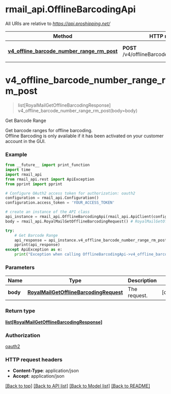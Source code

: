 # rmail_api.OfflineBarcodingApi

All URIs are relative to *https://api.proshipping.net/*

Method | HTTP request | Description
------------- | ------------- | -------------
[**v4_offline_barcode_number_range_rm_post**](OfflineBarcodingApi.md#v4_offline_barcode_number_range_rm_post) | **POST** /v4/offlineBarcodeNumberRange/rm | Get Barcode Range

# **v4_offline_barcode_number_range_rm_post**
> list[RoyalMailGetOfflineBarcodingResponse] v4_offline_barcode_number_range_rm_post(body=body)

Get Barcode Range

Get barcode ranges for offline barcoding. <br />Offline Barcoding is only available if it has been activated on your customer account in the GUI.

### Example
```python
from __future__ import print_function
import time
import rmail_api
from rmail_api.rest import ApiException
from pprint import pprint

# Configure OAuth2 access token for authorization: oauth2
configuration = rmail_api.Configuration()
configuration.access_token = 'YOUR_ACCESS_TOKEN'

# create an instance of the API class
api_instance = rmail_api.OfflineBarcodingApi(rmail_api.ApiClient(configuration))
body = rmail_api.RoyalMailGetOfflineBarcodingRequest() # RoyalMailGetOfflineBarcodingRequest | The request. (optional)

try:
    # Get Barcode Range
    api_response = api_instance.v4_offline_barcode_number_range_rm_post(body=body)
    pprint(api_response)
except ApiException as e:
    print("Exception when calling OfflineBarcodingApi->v4_offline_barcode_number_range_rm_post: %s\n" % e)
```

### Parameters

Name | Type | Description  | Notes
------------- | ------------- | ------------- | -------------
 **body** | [**RoyalMailGetOfflineBarcodingRequest**](RoyalMailGetOfflineBarcodingRequest.md)| The request. | [optional] 

### Return type

[**list[RoyalMailGetOfflineBarcodingResponse]**](RoyalMailGetOfflineBarcodingResponse.md)

### Authorization

[oauth2](../README.md#oauth2)

### HTTP request headers

 - **Content-Type**: application/json
 - **Accept**: application/json

[[Back to top]](#) [[Back to API list]](../README.md#documentation-for-api-endpoints) [[Back to Model list]](../README.md#documentation-for-models) [[Back to README]](../README.md)

